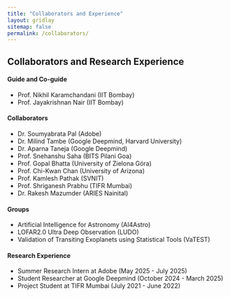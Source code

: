 ```yaml
---
title: "Collaborators and Experience"
layout: gridlay
sitemap: false
permalink: /collaborators/
---
```


<style>
img{
  border-radius: 10px;
}
.col-md-3 {
  margin-top:10px;
  margin-bottom:10px;
  padding:0px;
  display:block;
  overflow:hidden;
  text-align:center;
  display: table-cell;
  background: white;
  border-radius: 20px;
  height: auto;
}
iframe {
  margin:0;
  padding:0;
  width: 175px;
  display: inline;
  vertical-align: middle;
}
</style>

## Collaborators and Research Experience

<div class="jumbotron">
<div class="col-md-12 col-sm-12">
<h4>Guide and Co-guide</h4>
<ul>
<li> Prof. Nikhil Karamchandani (IIT Bombay) </li>
<li> Prof. Jayakrishnan Nair (IIT Bombay) </li>
</ul>

<h4>Collaborators</h4>
<ul>
<li> Dr. Soumyabrata Pal (Adobe) </li>
<li> Dr. Milind Tambe (Google Deepmind, Harvard University) </li>
<li> Dr. Aparna Taneja (Google Deepmind) </li>
<li> Prof. Snehanshu Saha (BITS Pilani Goa) </li>
<li> Prof. Gopal Bhatta (University of Zielona Góra) </li>
<li> Prof. Chi-Kwan Chan (University of Arizona) </li>
<li> Prof. Kamlesh Pathak (SVNIT) </li>
<li> Prof. Shriganesh Prabhu (TIFR Mumbai) </li>
<li> Dr. Rakesh Mazumder (ARIES Nainital) </li>
</ul>

<h4>Groups</h4>
<ul>
<li> Artificial Intelligence for Astronomy (AI4Astro) </li>
<li> LOFAR2.0 Ultra Deep Observation (LUDO) </li>
<li> Validation of Transiting Exoplanets using Statistical Tools (VaTEST) </li>
</ul>

<h4>Research Experience</h4>
<ul>
<li> Summer Research Intern at Adobe (May 2025 - July 2025) </li>
<li> Student Researcher at Google Deepmind (October 2024 - March 2025) </li>
<li> Project Student at TIFR Mumbai (July 2021 - June 2022) </li>
</ul>

</div>
</div>
